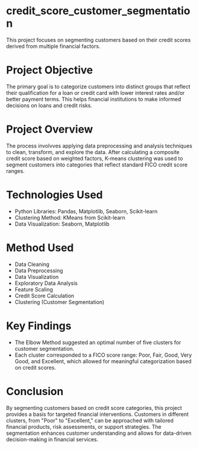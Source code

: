 # credit_score_customer_segmentation
This project focuses on segmenting customers based on their credit scores derived from multiple financial factors.

# Project Objective
The primary goal is to categorize customers into distinct groups that reflect their qualification for a loan or credit card with lower interest rates and/or better payment terms. This helps financial institutions to make informed decisions on loans and credit risks.

# Project Overview
The process involvves applying data preprocessing and analysis techniques to clean, transform, and explore the data. After calculating a composite credit score based on weighted factors, K-means clustering was used to segment customers into categories that reflect standard FICO credit score ranges. 

# Technologies Used
- Python Libraries: Pandas, Matplotlib, Seaborn, Scikit-learn
- Clustering Method: KMeans from Scikit-learn
- Data Visualization: Seaborn, Matplotlib

# Method Used
- Data Cleaning
- Data Preprocessing
- Data Visualization
- Exploratory Data Analysis
- Feature Scaling
- Credit Score Calculation
- Clustering (Customer Segmentation)

# Key Findings
- The Elbow Method suggested an optimal number of five clusters for customer segmentation.
- Each cluster corresponded to a FICO score range: Poor, Fair, Good, Very Good, and Excellent, which allowed for meaningful categorization based on credit scores.

# Conclusion
By segmenting customers based on credit score categories, this project provides a basis for targeted financial interventions. Customers in different clusters, from "Poor" to "Excellent," can be approached with tailored financial products, risk assessments, or support strategies. The segmentation enhances customer understanding and allows for data-driven decision-making in financial services.

